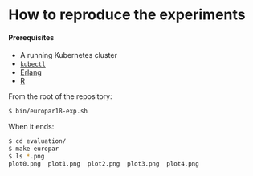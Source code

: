 # How to reproduce the experiments

#### Prerequisites

- A running Kubernetes cluster
- [`kubectl`](https://github.com/kubernetes/kubectl)
- [Erlang](https://github.com/erlang/otp)
- [R](https://www.r-project.org/)

From the root of the repository:

```bash
$ bin/europar18-exp.sh
```

When it ends:
```bash
$ cd evaluation/
$ make europar
$ ls *.png
plot0.png  plot1.png  plot2.png  plot3.png  plot4.png
```
